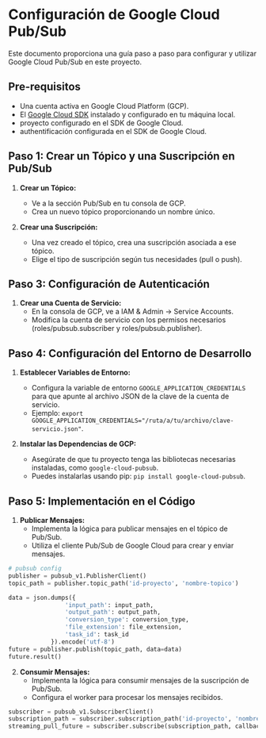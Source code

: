 # Configuración de Google Cloud Pub/Sub

Este documento proporciona una guía paso a paso para configurar y utilizar Google Cloud Pub/Sub en este proyecto.

## Pre-requisitos

- Una cuenta activa en Google Cloud Platform (GCP).
- El [Google Cloud SDK](https://cloud.google.com/sdk/docs/install) instalado y configurado en tu máquina local.
- proyecto configurado en el SDK de Google Cloud.
- authentificación configurada en el SDK de Google Cloud.


## Paso 1: Crear un Tópico y una Suscripción en Pub/Sub

1. **Crear un Tópico:**
   - Ve a la sección Pub/Sub en tu consola de GCP.
   - Crea un nuevo tópico proporcionando un nombre único.

2. **Crear una Suscripción:**
   - Una vez creado el tópico, crea una suscripción asociada a ese tópico.
   - Elige el tipo de suscripción según tus necesidades (pull o push).

## Paso 3: Configuración de Autenticación

1. **Crear una Cuenta de Servicio:**
   - En la consola de GCP, ve a IAM & Admin → Service Accounts.
   - Modifica la cuenta de servicio con los permisos necesarios (roles/pubsub.subscriber y roles/pubsub.publisher).

## Paso 4: Configuración del Entorno de Desarrollo

1. **Establecer Variables de Entorno:**
   - Configura la variable de entorno `GOOGLE_APPLICATION_CREDENTIALS` para que apunte al archivo JSON de la clave de la cuenta de servicio.
   - Ejemplo: `export GOOGLE_APPLICATION_CREDENTIALS="/ruta/a/tu/archivo/clave-servicio.json"`.

2. **Instalar las Dependencias de GCP:**
   - Asegúrate de que tu proyecto tenga las bibliotecas necesarias instaladas, como `google-cloud-pubsub`.
   - Puedes instalarlas usando pip: `pip install google-cloud-pubsub`.

## Paso 5: Implementación en el Código

1. **Publicar Mensajes:**
   - Implementa la lógica para publicar mensajes en el tópico de Pub/Sub.
   - Utiliza el cliente Pub/Sub de Google Cloud para crear y enviar mensajes.

```python
# pubsub config
publisher = pubsub_v1.PublisherClient()
topic_path = publisher.topic_path('id-proyecto', 'nombre-topico')

data = json.dumps({
                'input_path': input_path,
                'output_path': output_path,
                'conversion_type': conversion_type,
                'file_extension': file_extension,
                'task_id': task_id
            }).encode('utf-8')
future = publisher.publish(topic_path, data=data)
future.result()
```

2. **Consumir Mensajes:**
   - Implementa la lógica para consumir mensajes de la suscripción de Pub/Sub.
   - Configura el worker para procesar los mensajes recibidos.

```python
subscriber = pubsub_v1.SubscriberClient()
subscription_path = subscriber.subscription_path('id-proyecto', 'nombre-suscripcion')
streaming_pull_future = subscriber.subscribe(subscription_path, callback=callback)
```